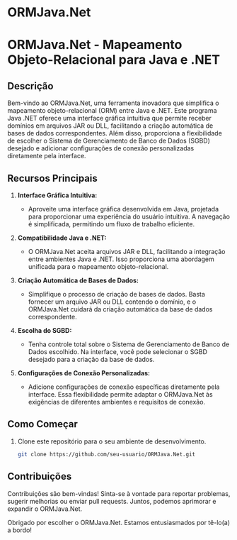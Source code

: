 # ORMJava.Net

# ORMJava.Net - Mapeamento Objeto-Relacional para Java e .NET

## Descrição

Bem-vindo ao ORMJava.Net, uma ferramenta inovadora que simplifica o mapeamento objeto-relacional (ORM) entre Java e .NET. Este programa Java .NET oferece uma interface gráfica intuitiva que permite receber domínios em arquivos JAR ou DLL, facilitando a criação automática de bases de dados correspondentes. Além disso, proporciona a flexibilidade de escolher o Sistema de Gerenciamento de Banco de Dados (SGBD) desejado e adicionar configurações de conexão personalizadas diretamente pela interface.

## Recursos Principais

1. **Interface Gráfica Intuitiva:**
   - Aproveite uma interface gráfica desenvolvida em Java, projetada para proporcionar uma experiência do usuário intuitiva. A navegação é simplificada, permitindo um fluxo de trabalho eficiente.

2. **Compatibilidade Java e .NET:**
   - O ORMJava.Net aceita arquivos JAR e DLL, facilitando a integração entre ambientes Java e .NET. Isso proporciona uma abordagem unificada para o mapeamento objeto-relacional.

3. **Criação Automática de Bases de Dados:**
   - Simplifique o processo de criação de bases de dados. Basta fornecer um arquivo JAR ou DLL contendo o domínio, e o ORMJava.Net cuidará da criação automática da base de dados correspondente.

4. **Escolha do SGBD:**
   - Tenha controle total sobre o Sistema de Gerenciamento de Banco de Dados escolhido. Na interface, você pode selecionar o SGBD desejado para a criação da base de dados.

5. **Configurações de Conexão Personalizadas:**
   - Adicione configurações de conexão específicas diretamente pela interface. Essa flexibilidade permite adaptar o ORMJava.Net às exigências de diferentes ambientes e requisitos de conexão.

## Como Começar

1. Clone este repositório para o seu ambiente de desenvolvimento.

   ```bash
   git clone https://github.com/seu-usuario/ORMJava.Net.git


## Contribuições
Contribuições são bem-vindas! Sinta-se à vontade para reportar problemas, sugerir melhorias ou enviar pull requests. Juntos, podemos aprimorar e expandir o ORMJava.Net.

Obrigado por escolher o ORMJava.Net. Estamos entusiasmados por tê-lo(a) a bordo!
